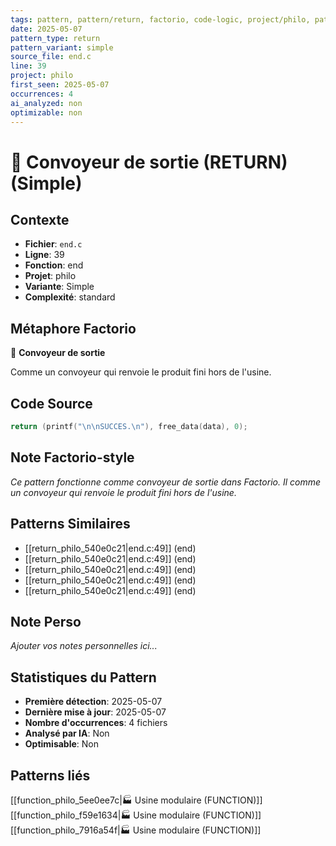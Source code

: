 ```yaml
---
tags: pattern, pattern/return, factorio, code-logic, project/philo, pattern/variant/simple
date: 2025-05-07
pattern_type: return
pattern_variant: simple
source_file: end.c
line: 39
project: philo
first_seen: 2025-05-07
occurrences: 4
ai_analyzed: non
optimizable: non
---
```


# 🚚 Convoyeur de sortie (RETURN) (Simple)

## Contexte
- **Fichier**: `end.c`
- **Ligne**: 39
- **Fonction**: end
- **Projet**: philo
- **Variante**: Simple
- **Complexité**: standard

## Métaphore Factorio
🚚 **Convoyeur de sortie**

Comme un convoyeur qui renvoie le produit fini hors de l'usine.

## Code Source
```c
return (printf("\n\nSUCCES.\n"), free_data(data), 0);
```

## Note Factorio-style
*Ce pattern fonctionne comme convoyeur de sortie dans Factorio. Il comme un convoyeur qui renvoie le produit fini hors de l'usine.*

## Patterns Similaires
- [[return_philo_540e0c21|end.c:49]] (end)
- [[return_philo_540e0c21|end.c:49]] (end)
- [[return_philo_540e0c21|end.c:49]] (end)
- [[return_philo_540e0c21|end.c:49]] (end)
- [[return_philo_540e0c21|end.c:49]] (end)

## Note Perso
*Ajouter vos notes personnelles ici...*

## Statistiques du Pattern
- **Première détection**: 2025-05-07
- **Dernière mise à jour**: 2025-05-07
- **Nombre d'occurrences**: 4 fichiers
- **Analysé par IA**: Non
- **Optimisable**: Non

## Patterns liés
[[function_philo_5ee0ee7c|🏭 Usine modulaire (FUNCTION)]]
[[function_philo_f59e1634|🏭 Usine modulaire (FUNCTION)]]
[[function_philo_7916a54f|🏭 Usine modulaire (FUNCTION)]]
